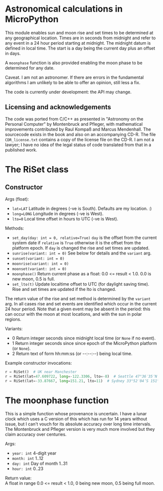 # Astronomical calculations in MicroPython

This module enables sun and moon rise and set times to be determined at any
geographical location. Times are in seconds from midnight and refer to any
event in a 24 hour period starting at midnight. The midnight datum is defined in
local time. The start is a day being the current day plus an offset in days.

A `moonphase` function is also provided enabling the moon phase to be determined
for any date.


Caveat. I am not an astronomer. If there are errors in the fundamental
algorithms I am unlikely to be able to offer an opinion, still less a fix.

The code is currently under development: the API may change.

## Licensing and acknowledgements

The code was ported from C/C++ as presented in "Astronomy on the Personal
Computer" by Montenbruck and Pfleger, with mathematical improvements contributed
by Raul Kompaß and Marcus Mendenhall. The sourcecode exists in the book and also
on an accompanying CD-R. The file `CDR_license.txt` contains a copy of the
license file on the CD-R. I am not a lawyer; I have no idea of the legal status
of code translated from that in a published work.

# The RiSet class

## Constructor

Args (float):
* `lat=LAT` Latitude in degrees (-ve is South). Defaults are my location. :)
* `long=LONG` Longitude in degrees (-ve is West).
* `lto=0` Local time offset in hours to UTC (-ve is West).

Methods:
* `set_day(day: int = 0, relative=True)` `day` is the offset from the current
system date if `relative` is `True` otherwise it is the offset from the platform
epoch. If `day` is changed the rise and set times are updated.
* `sunrise(variant: int = 0)` See below for details and the `variant` arg.
* `sunset(variant: int = 0)`
* `moonrise(variant: int = 0)`
* `moonset(variant: int = 0)`
* `moonphase()` Return current phase as a float: 0.0 <= result < 1.0. 0.0 is new
moon, 0.5 is full.
* `set_lto(t)` Update localtime offset to UTC (for daylight saving time). Rise
and set times are updated if the lto is changed.

The return value of the rise and set method is determined by the `variant` arg.
In all cases rise and set events are identified which occur in the current 24
hour period. Note that a given event may be absent in the period: this can occur
with the moon at most locations, and with the sun in polar regions.

Variants:
* 0 Return integer seconds since midnight local time (or `None` if no event).
* 1 Return integer seconds since since epoch of the MicroPython platform
 (or `None`).
* 2 Return text of form hh:mm:ss (or --:--:--) being local time.

Example constructor invocations:
```python
r = RiSet()  # UK near Manchester
r = RiSet(lat=47.609722, long=-122.3306, lto=-8)  # Seattle 47°36′35″N 122°19′59″W
r = RiSet(lat=-33.87667, long=151.21, lto=11)  # Sydney 33°52′04″S 151°12′36″E
```

# The moonphase function

This is a simple function whose provenance is uncertain. I have a lunar clock
which uses a C version of this which has run for 14 years without issue, but I
can't vouch for its absolute accuracy over long time intervals. The Montenbruck
and Pfleger version is very much more involved but they claim accuracy over
centuries.

Args:
* `year: int` 4-digit year
* `month: int` 1..12
* `day: int` Day of month 1..31
* `hour: int` 0..23

Return value:  
A float in range 0.0 <= result < 1.0, 0 being new moon, 0.5 being full moon.
